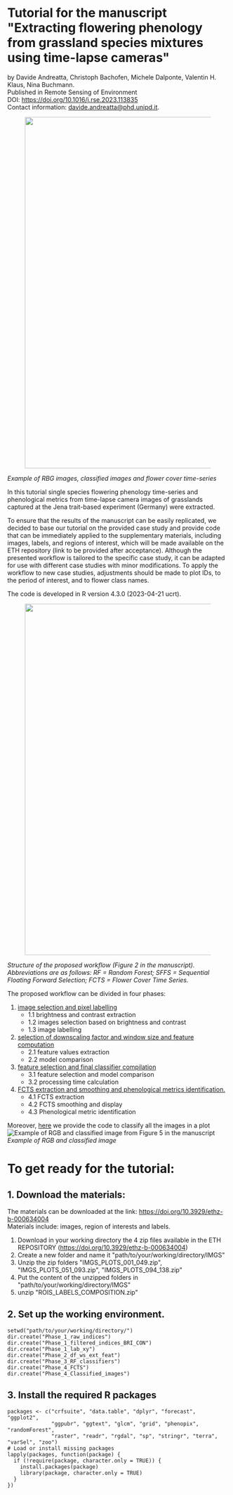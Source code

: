 # **Tutorial for the manuscript "Extracting flowering phenology from grassland species mixtures using time-lapse cameras"**
by Davide Andreatta, Christoph Bachofen, Michele Dalponte, Valentin H. Klaus, Nina Buchmann.   
Published in Remote Sensing of Environment    
DOI: https://doi.org/10.1016/j.rse.2023.113835   
Contact information: davide.andreatta@phd.unipd.it.    

<figure>
<img src="https://drive.google.com/uc?id=1ByJcwP-dgLWCyJVBRwHEPDjsj_EQEqUw" width="800">
</figure>

_Example of RBG images, classified images and flower cover time-series_




In this tutorial single species flowering phenology time-series and phenological metrics from time-lapse camera images of grasslands captured at the Jena trait-based experiment (Germany) were extracted. 

To ensure that the results of the manuscript can be easily replicated, we decided to base our tutorial on the provided case study and provide code that can be immediately applied to the supplementary materials, including images, labels, and regions of interest, which will be made available on the ETH repository (link to be provided after acceptance). Although the presented workflow is tailored to the specific case study, it can be adapted for use with different case studies with minor modifications. To apply the workflow to new case studies, adjustments should be made to plot IDs, to the period of interest, and to flower class names.

The code is developed in R version 4.3.0 (2023-04-21 ucrt).

<figure>
<img src="https://drive.google.com/uc?id=1z9yc0Tht4S425txHhc42OpQdz4N7g6I6" width="800">
</figure>

_Structure of the proposed workflow (Figure 2 in the manuscript). Abbreviations are as follows: RF = Random Forest; SFFS = Sequential Floating Forward Selection; FCTS = Flower Cover Time Series._

The proposed workflow can be divided in four phases: 
1. [image selection and pixel labelling](Phase_1.md)
     -    1.1 brightness and contrast extraction
     -    1.2 images selection based on brightness and contrast
     -    1.3 image labelling
2. [selection of downscaling factor and window size and feature computation](Phase_2.md)
     -    2.1 feature values extraction
     -    2.2 model comparison
3. [feature selection and final classifier compilation](Phase_3.md)
     -    3.1 feature selection and model comparison
     -    3.2 processing time calculation
4. [FCTS extraction and smoothing and phenological metrics identification.](Phase_4.md)
     -    4.1 FCTS extraction
     -    4.2 FCTS smoothing and display
     -    4.3 Phenological metric identification
  
Moreover, [here](image_classification.md) we provide the code to classify all the images in a plot
![Example of RGB and classified image from Figure 5 in the manuscript](https://drive.google.com/uc?id=1NVcvDAzGoqVIJ4gtlL2xgXSbHAvd22ZY)  
*Example of RGB and classified image*

# To get ready for the tutorial:

## 1. Download the materials:
The materials can be downloaded at the link: https://doi.org/10.3929/ethz-b-000634004     
Materials include: images, region of interests and labels.
1) Download in your working directory the 4 zip files available in the ETH REPOSITORY (https://doi.org/10.3929/ethz-b-000634004)     
2) Create a new folder and name it "path/to/your/working/directory/IMGS"
3) Unzip the zip folders "IMGS_PLOTS_001_049.zip", "IMGS_PLOTS_051_093.zip", "IMGS_PLOTS_094_138.zip"
4) Put the content of the unzipped folders in "path/to/your/working/directory/IMGS"
5) unzip "ROIS_LABELS_COMPOSITION.zip"

## 2. Set up the working environment. 

```
setwd("path/to/your/working/directory/")
dir.create("Phase_1_raw_indices")
dir.create("Phase_1_filtered_indices_BRI_CON")
dir.create("Phase_1_lab_xy")
dir.create("Phase_2_df_ws_ext_feat")
dir.create("Phase_3_RF_classifiers")
dir.create("Phase_4_FCTS")
dir.create("Phase_4_Classified_images")
```

## 3. Install the required R packages

```
packages <- c("crfsuite", "data.table", "dplyr", "forecast", "ggplot2", 
              "ggpubr", "ggtext", "glcm", "grid", "phenopix", "randomForest",
              "raster", "readr", "rgdal", "sp", "stringr", "terra", "varSel", "zoo")
# Load or install missing packages
lapply(packages, function(package) {
  if (!require(package, character.only = TRUE)) {
    install.packages(package)
    library(package, character.only = TRUE)
  }
})

```

